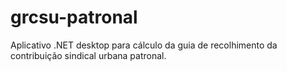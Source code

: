 # grcsu-patronal
Aplicativo .NET desktop para cálculo da guia de recolhimento da contribuição sindical urbana patronal.
